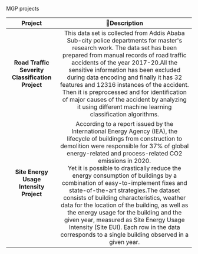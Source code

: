MGP projects

|Project| 🧾Description |
| :--: | :--: | 
|**Road Traffic Severity Classification Project**| This data set is collected from Addis Ababa Sub-city police departments for master's research work. The data set has been prepared from manual records of road traffic accidents of the year 2017-20.All the sensitive information has been excluded during data encoding and finally it has 32 features and 12316 instances of the accident. Then it is preprocessed and for identification of major causes of the accident by analyzing it using different machine learning classification algorithms. |
|**Site Energy Usage Intensity Project**| According to a report issued by the International Energy Agency (IEA), the lifecycle of buildings from construction to demolition were responsible for 37% of global energy-related and process-related CO2 emissions in 2020. <br> Yet it is possible to drastically reduce the energy consumption of buildings by a combination of easy-to-implement fixes and state-of-the-art strategies.The dataset consists of building characteristics, weather data for the location of the building, as well as the energy usage for the building and the given year, measured as Site Energy Usage Intensity (Site EUI). Each row in the data corresponds to a single building observed in a given year.|

